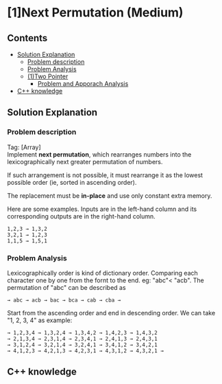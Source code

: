 # [1]Next Permutation (Medium)

## Contents
- [Solution Explanation](#solution-explanation)
  - [Problem description](#problem-description)
  - [Problem Analysis](#problem-analysis)
  - [(1)Two Pointer](#1-two-pointer) 
    - [Problem and Apporach Analysis](#problem-and-apporach-analysis) 
- [C++ knowledge](#c-knowledge)


## Solution Explanation

### Problem description
Tag: [Array]\
Implement **next permutation**, which rearranges numbers into the lexicographically next greater permutation of numbers.

If such arrangement is not possible, it must rearrange it as the lowest possible order (ie, sorted in ascending order).

The replacement must be **in-place** and use only constant extra memory.

Here are some examples. Inputs are in the left-hand column and its corresponding outputs are in the right-hand column.

```
1,2,3 → 1,3,2
3,2,1 → 1,2,3
1,1,5 → 1,5,1
```
### Problem Analysis
Lexicographically order is kind of dictionary order. Comparing each character one by one from the fornt to the end. eg: "abc"< "acb". The permutation of "abc" can be described as 
```
→ abc → acb → bac → bca → cab → cba →
```
Start from the ascending order and end in descending order. We can take "1, 2, 3, 4" as example:

```
→ 1,2,3,4 → 1,3,2,4 → 1,3,4,2 → 1,4,2,3 → 1,4,3,2 
→ 2,1,3,4 → 2,3,1,4 → 2,3,4,1 → 2,4,1,3 → 2,4,3,1 
→ 3,1,2,4 → 3,2,1,4 → 3,2,4,1 → 3,4,1,2 → 3,4,2,1 
→ 4,1,2,3 → 4,2,1,3 → 4,2,3,1 → 4,3,1,2 → 4,3,2,1 →
```
## C++ knowledge

